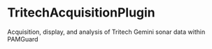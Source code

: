 # TritechAcquisitionPlugin
Acquisition, display, and analysis of Tritech Gemini sonar data within PAMGuard
